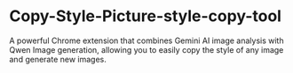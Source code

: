 # Copy-Style-Picture-style-copy-tool
A powerful Chrome extension that combines Gemini AI image analysis with Qwen Image generation, allowing you to easily copy the style of any image and generate new images.
